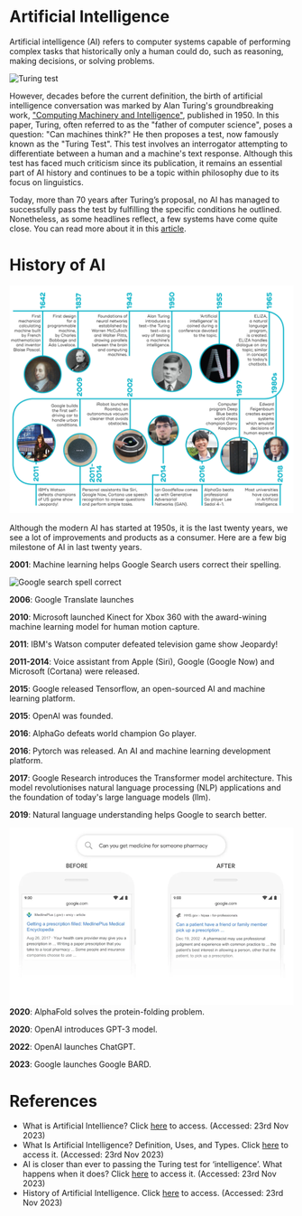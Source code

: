 # Artificial Intelligence

Artificial intelligence (AI) refers to computer systems capable of performing complex tasks that historically only a human could do, such as reasoning, making decisions, or solving problems. 

![Turing test](https://upload.wikimedia.org/wikipedia/commons/5/55/Turing_test_diagram.png)


However, decades before the current definition, the birth of artificial intelligence conversation was marked by Alan Turing's groundbreaking work, ["Computing Machinery and Intelligence"](https://redirect.cs.umbc.edu/courses/471/papers/turing.pdf), published in 1950. In this paper, Turing, often referred to as the "father of computer science", poses a question: "Can machines think?" He then proposes a test, now famously known as the "Turing Test". This test involves an interrogator attempting to differentiate between a human and a machine's text response. Although this test has faced much criticism since its publication, it remains an essential part of AI history and continues to be a topic within philosophy due to its focus on linguistics.

Today, more than 70 years after Turing’s proposal, no AI has managed to successfully pass the test by fulfilling the specific conditions he outlined. Nonetheless, as some headlines reflect, a few systems have come quite close. You can read more about it in this [article](https://theconversation.com/ai-is-closer-than-ever-to-passing-the-turing-test-for-intelligence-what-happens-when-it-does-214721).

# History of AI

![Alt text](image.png)

Although the modern AI has started at 1950s, it is the last twenty years, we see a lot of improvements and products as a consumer. Here are a few big milestone of AI in last twenty years.

**2001**: Machine learning helps Google Search users correct their spelling.

![Google search spell correct](https://storage.googleapis.com/gweb-uniblog-publish-prod/original_images/gobbledygook.gif)

**2006**: Google Translate launches

**2010**: Microsoft launched Kinect for Xbox 360 with the award-wining machine learning model for human motion capture.

**2011**: IBM's Watson computer defeated television game show Jeopardy!

**2011-2014**: Voice assistant from Apple (Siri), Google (Google Now) and Microsoft (Cortana) were released.

**2015**: Google released Tensorflow, an open-sourced AI and machine learning platform.

**2015**: OpenAI was founded.

**2016**: AlphaGo defeats world champion Go player.

**2016**: Pytorch was released. An AI and machine learning development platform.

**2017**: Google Research introduces the Transformer model architecture. This model revolutionises natural language processing (NLP) applications and the foundation of today's large language models (llm).

**2019**: Natural language understanding helps Google to search better.

![Alt text](image-1.png)
**2020**: AlphaFold solves the protein-folding problem.

**2020**: OpenAI introduces GPT-3 model.

**2022**: OpenAI launches ChatGPT.

**2023**: Google launches Google BARD.



# References

- What is Artificial Intellience? Click [here](https://www.ibm.com/topics/artificial-intelligence) to access. (Accessed: 23rd Nov 2023)
- What Is Artificial Intelligence? Definition, Uses, and Types. Click [here](https://www.coursera.org/articles/what-is-artificial-intelligence) to access it. (Accessed: 23rd Nov 2023)
- AI is closer than ever to passing the Turing test for ‘intelligence’. What happens when it does? Click [here](https://theconversation.com/ai-is-closer-than-ever-to-passing-the-turing-test-for-intelligence-what-happens-when-it-does-214721) to access it. (Accessed: 23rd Nov 2023)
- History of Artificial Intelligence. Click [here](https://qbi.uq.edu.au/brain/intelligent-machines/history-artificial-intelligence) to access. (Accessed: 23rd Nov 2023)
